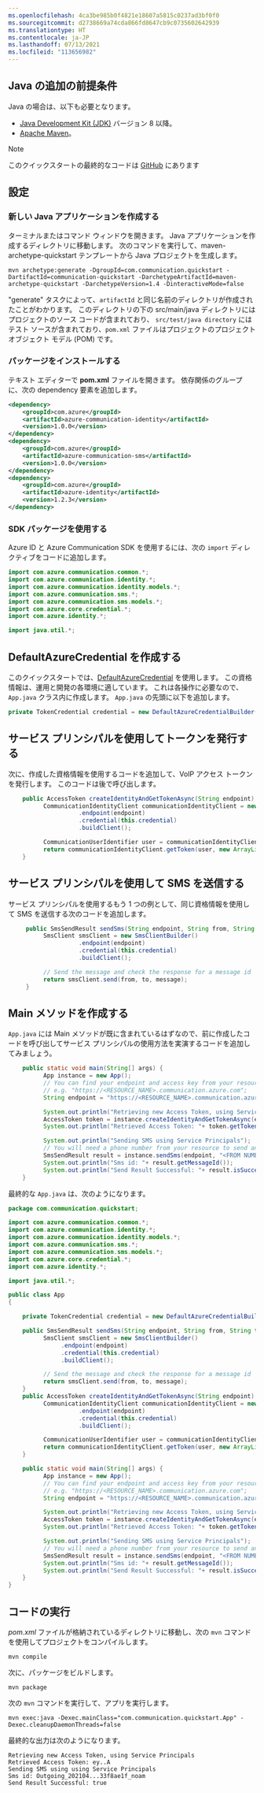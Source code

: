```yaml
---
ms.openlocfilehash: 4ca3be985b0f4821e18607a5815c0237ad3bf0f0
ms.sourcegitcommit: d2738669a74cda866fd8647cb9c0735602642939
ms.translationtype: HT
ms.contentlocale: ja-JP
ms.lasthandoff: 07/13/2021
ms.locfileid: "113656982"
---
```

## <a name="additional-prerequisites-for-java"></a>Java の追加の前提条件
Java の場合は、以下も必要となります。
- [Java Development Kit (JDK)](/azure/developer/java/fundamentals/java-jdk-install) バージョン 8 以降。
- [Apache Maven](https://maven.apache.org/download.cgi)。

> [!NOTE]
> このクイックスタートの最終的なコードは [GitHub](https://github.com/Azure-Samples/communication-services-java-quickstarts/tree/main/use-managed-Identity) にあります

## <a name="setting-up"></a>設定

### <a name="create-a-new-java-application"></a>新しい Java アプリケーションを作成する

ターミナルまたはコマンド ウィンドウを開きます。 Java アプリケーションを作成するディレクトリに移動します。 次のコマンドを実行して、maven-archetype-quickstart テンプレートから Java プロジェクトを生成します。

```console
mvn archetype:generate -DgroupId=com.communication.quickstart -DartifactId=communication-quickstart -DarchetypeArtifactId=maven-archetype-quickstart -DarchetypeVersion=1.4 -DinteractiveMode=false
```

"generate" タスクによって、`artifactId` と同じ名前のディレクトリが作成されたことがわかります。 このディレクトリの下の src/main/java ディレクトリにはプロジェクトのソース コードが含まれており、 `src/test/java directory` にはテスト ソースが含まれており、`pom.xml` ファイルはプロジェクトのプロジェクト オブジェクト モデル (POM) です。

### <a name="install-the-package"></a>パッケージをインストールする

テキスト エディターで **pom.xml** ファイルを開きます。 依存関係のグループに、次の dependency 要素を追加します。

```xml
<dependency>
    <groupId>com.azure</groupId>
    <artifactId>azure-communication-identity</artifactId>
    <version>1.0.0</version>
</dependency>
<dependency>
    <groupId>com.azure</groupId>
    <artifactId>azure-communication-sms</artifactId>
    <version>1.0.0</version>
</dependency>
<dependency>
    <groupId>com.azure</groupId>
    <artifactId>azure-identity</artifactId>
    <version>1.2.3</version>
</dependency>
```

### <a name="use-the-sdk-packages"></a>SDK パッケージを使用する

Azure ID と Azure Communication SDK を使用するには、次の `import` ディレクティブをコードに追加します。

```java
import com.azure.communication.common.*;
import com.azure.communication.identity.*;
import com.azure.communication.identity.models.*;
import com.azure.communication.sms.*;
import com.azure.communication.sms.models.*;
import com.azure.core.credential.*;
import com.azure.identity.*;

import java.util.*;
```

## <a name="create-a-defaultazurecredential"></a>DefaultAzureCredential を作成する

このクイックスタートでは、[DefaultAzureCredential](/java/api/com.azure.identity.defaultazurecredential) を使用します。 この資格情報は、運用と開発の各環境に適しています。 これは各操作に必要なので、`App.java` クラス内に作成します。 `App.java` の先頭に以下を追加します。

```java
private TokenCredential credential = new DefaultAzureCredentialBuilder().build();
```

## <a name="issue-a-token-with-service-principals"></a>サービス プリンシパルを使用してトークンを発行する

次に、作成した資格情報を使用するコードを追加して、VoIP アクセス トークンを発行します。 このコードは後で呼び出します。

```java
    public AccessToken createIdentityAndGetTokenAsync(String endpoint) {
          CommunicationIdentityClient communicationIdentityClient = new CommunicationIdentityClientBuilder()
                    .endpoint(endpoint)
                    .credential(this.credential)
                    .buildClient();

          CommunicationUserIdentifier user = communicationIdentityClient.createUser();
          return communicationIdentityClient.getToken(user, new ArrayList<>(Arrays.asList(CommunicationTokenScope.CHAT)));
    }
```

## <a name="send-an-sms-with-service-principals"></a>サービス プリンシパルを使用して SMS を送信する

サービス プリンシパルを使用するもう 1 つの例として、同じ資格情報を使用して SMS を送信する次のコードを追加します。

```java
     public SmsSendResult sendSms(String endpoint, String from, String to, String message) {
          SmsClient smsClient = new SmsClientBuilder()
                    .endpoint(endpoint)
                    .credential(this.credential)
                    .buildClient();

          // Send the message and check the response for a message id
          return smsClient.send(from, to, message);
     }
```
## <a name="write-the-main-method"></a>Main メソッドを作成する

`App.java` には Main メソッドが既に含まれているはずなので、前に作成したコードを呼び出してサービス プリンシパルの使用方法を実演するコードを追加してみましょう。
```java
    public static void main(String[] args) {
          App instance = new App();
          // You can find your endpoint and access key from your resource in the Azure portal
          // e.g. "https://<RESOURCE_NAME>.communication.azure.com";
          String endpoint = "https://<RESOURCE_NAME>.communication.azure.com/";

          System.out.println("Retrieving new Access Token, using Service Principals");
          AccessToken token = instance.createIdentityAndGetTokenAsync(endpoint);
          System.out.println("Retrieved Access Token: "+ token.getToken());

          System.out.println("Sending SMS using Service Principals");
          // You will need a phone number from your resource to send an SMS.
          SmsSendResult result = instance.sendSms(endpoint, "<FROM NUMBER>", "<TO NUMBER>", "Hello from Service Principals");
          System.out.println("Sms id: "+ result.getMessageId());
          System.out.println("Send Result Successful: "+ result.isSuccessful());
    }
```

最終的な `App.java` は、次のようになります。

```java
package com.communication.quickstart;

import com.azure.communication.common.*;
import com.azure.communication.identity.*;
import com.azure.communication.identity.models.*;
import com.azure.communication.sms.*;
import com.azure.communication.sms.models.*;
import com.azure.core.credential.*;
import com.azure.identity.*;

import java.util.*;

public class App 
{

    private TokenCredential credential = new DefaultAzureCredentialBuilder().build();

    public SmsSendResult sendSms(String endpoint, String from, String to, String message) {
          SmsClient smsClient = new SmsClientBuilder()
               .endpoint(endpoint)
               .credential(this.credential)
               .buildClient();

          // Send the message and check the response for a message id
          return smsClient.send(from, to, message);
    }
    public AccessToken createIdentityAndGetTokenAsync(String endpoint) {
          CommunicationIdentityClient communicationIdentityClient = new CommunicationIdentityClientBuilder()
                    .endpoint(endpoint)
                    .credential(this.credential)
                    .buildClient();

          CommunicationUserIdentifier user = communicationIdentityClient.createUser();
          return communicationIdentityClient.getToken(user, new ArrayList<>(Arrays.asList(CommunicationTokenScope.CHAT)));
    }

    public static void main(String[] args) {
          App instance = new App();
          // You can find your endpoint and access key from your resource in the Azure portal
          // e.g. "https://<RESOURCE_NAME>.communication.azure.com";
          String endpoint = "https://<RESOURCE_NAME>.communication.azure.com/";

          System.out.println("Retrieving new Access Token, using Service Principals");
          AccessToken token = instance.createIdentityAndGetTokenAsync(endpoint);
          System.out.println("Retrieved Access Token: "+ token.getToken());

          System.out.println("Sending SMS using Service Principals");
          // You will need a phone number from your resource to send an SMS.
          SmsSendResult result = instance.sendSms(endpoint, "<FROM NUMBER>", "<TO NUMBER>", "Hello from Service Principals");
          System.out.println("Sms id: "+ result.getMessageId());
          System.out.println("Send Result Successful: "+ result.isSuccessful());
    }
}
```

## <a name="run-the-code"></a>コードの実行

*pom.xml* ファイルが格納されているディレクトリに移動し、次の `mvn` コマンドを使用してプロジェクトをコンパイルします。

```console
mvn compile
```

次に、パッケージをビルドします。

```console
mvn package
```

次の `mvn` コマンドを実行して、アプリを実行します。

```console
mvn exec:java -Dexec.mainClass="com.communication.quickstart.App" -Dexec.cleanupDaemonThreads=false
```

最終的な出力は次のようになります。
```
Retrieving new Access Token, using Service Principals
Retrieved Access Token: ey..A
Sending SMS using using Service Principals
Sms id: Outgoing_202104...33f8ae1f_noam
Send Result Successful: true
```